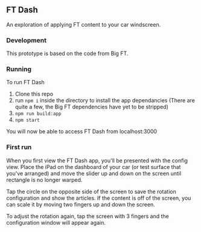 ## FT Dash 
An exploration of applying FT content to your car windscreen.

### Development

This prototype is based on the code from Big FT.

### Running

To run FT Dash

1. Clone this repo
2. run ```npm i``` inside the directory to install the app dependancies (There are quite a few, the Big FT dependencies have yet to be stripped)
3. ```npm run build:app```
4. ```npm start```

You will now be able to access FT Dash from localhost:3000

### First run

When you first view the FT Dash app, you'll be presented with the config view. Place the iPad on the dashboard of your car (or test surface that you've arranged) and move the slider up and down on the screen until rectangle is no longer warped. 

Tap the circle on the opposite side of the screen to save the rotation configuration and show the articles. If the content is off of the screen, you can scale it by moving two fingers up and down the screen.

To adjust the rotation again, tap the screen with 3 fingers and the configuration window will appear again.